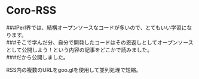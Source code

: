 Coro-RSS
========

###Perl界では、結構オープンソースなコードが多いので、とてもいい学習になります。  
###そこで学んだ分、自分で開発したコードはその恩返しとしてオープンソースとして公開しよう！という内容の記事をどこかで読みました。  
###だから公開しました。  
  
RSS内の複数のURLをgoo.glを使用して並列処理で短縮。
